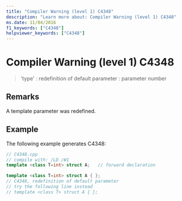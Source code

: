 ```yaml
---
title: "Compiler Warning (level 1) C4348"
description: "Learn more about: Compiler Warning (level 1) C4348"
ms.date: 11/04/2016
f1_keywords: ["C4348"]
helpviewer_keywords: ["C4348"]
---
```

# Compiler Warning (level 1) C4348

> 'type' : redefinition of default parameter : parameter number

## Remarks

A template parameter was redefined.

## Example

The following example generates C4348:

```cpp
// C4348.cpp
// compile with: /LD /W1
template <class T=int> struct A;   // forward declaration

template <class T=int> struct A { };
// C4348, redefinition of default parameter
// try the following line instead
// template <class T> struct A { };
```
